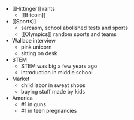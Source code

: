 - [[Hittinger]] rants
	- [[Bitcoin]]
- [[Sports]]
	- sarcasm, school abolished tests and sports
	- [[Olympics]] random sports and teams
- Wallace interview
	- pink unicorn
	- sitting on desk
- STEM
	- STEM was big a few years ago
	- introduction in middle school
- Market
	- child labor in sweat shops
	- buying stuff made by kids
- America
	- #1 in guns
	- #1 in teen pregnancies